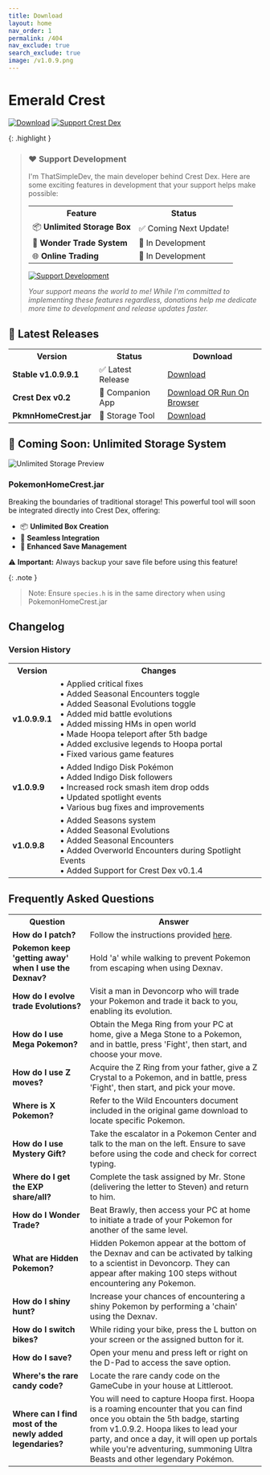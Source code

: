 ```yaml
---
title: Download
layout: home
nav_order: 1
permalink: /404
nav_exclude: true
search_exclude: true
image: /v1.0.9.png
---
```


<h1>Emerald Crest</h1>

<p>
<a href="https://thatsimpledev.itch.io/emerald-crest/purchase"><img src="https://img.shields.io/badge/Download-Latest%20Version-red?style=for-the-badge" alt="Download"></a>
<a href="https://thatsimpledev.itch.io/crest-dex/donate"><img src="https://img.shields.io/badge/Support%20Crest%20Dex-Donate%20%E2%9D%A4-lightblue?style=for-the-badge" alt="Support Crest Dex"></a>
</p>

{: .highlight }
<blockquote>
<h3>❤️ Support Development</h3>
<p>I'm ThatSimpleDev, the main developer behind Crest Dex. Here are some exciting features in development that your support helps make possible:</p>

<table>
  <tr>
    <th>Feature</th>
    <th>Status</th>
  </tr>
  <tr>
    <td>📦 <strong>Unlimited Storage Box</strong></td>
    <td>✅ Coming Next Update!</td>
  </tr>
  <tr>
    <td>🔄 <strong>Wonder Trade System</strong></td>
    <td>🚧 In Development</td>
  </tr>
  <tr>
    <td>🌐 <strong>Online Trading</strong></td>
    <td>🚧 In Development</td>
  </tr>
</table>

<p><a href="https://thatsimpledev.itch.io/crest-dex/donate"><img src="https://img.shields.io/badge/Support%20Development-Donate%20%E2%9D%A4-lightgreen?style=for-the-badge" alt="Support Development"></a></p>

<p><em>Your support means the world to me! While I'm committed to implementing these features regardless, donations help me dedicate more time to development and release updates faster.</em></p>
</blockquote>

## 🎯 Latest Releases

<table>
  <tr>
    <th>Version</th>
    <th>Status</th>
    <th>Download</th>
  </tr>
  <tr>
    <td><strong>Stable v1.0.9.9.1</strong></td>
    <td>✅ Latest Release</td>
    <td><a href="https://thatsimpledev.itch.io/emerald-crest/purchase">Download</a></td>
  </tr>
  <tr>
    <td><strong>Crest Dex v0.2</strong></td>
    <td>🚀 Companion App</td>
    <td><a href="https://thatsimpledev.itch.io/crest-dex">Download OR Run On Browser</a></td>
  </tr>
  <tr>
    <td><strong>PkmnHomeCrest.jar</strong></td>
    <td>🎁 Storage Tool</td>
    <td><a href="https://thatsimpledev.itch.io/crest-dex">Download</a></td>
  </tr>
</table>

<h2>🎁 Coming Soon: Unlimited Storage System</h2>

<img src="https://img.itch.zone/aW1nLzE4NDU0Njk2LnBuZw==/original/9IfgMB.png" alt="Unlimited Storage Preview">

<h3>PokemonHomeCrest.jar</h3>
<p>Breaking the boundaries of traditional storage! This powerful tool will soon be integrated directly into Crest Dex, offering:</p>

<ul>
  <li>📦 <strong>Unlimited Box Creation</strong></li>
  <li>🔄 <strong>Seamless Integration</strong></li>
  <li>💾 <strong>Enhanced Save Management</strong></li>
</ul>

<p>⚠️ <strong>Important:</strong> Always backup your save file before using this feature!</p>

{: .note }
> Note: Ensure <code>species.h</code> is in the same directory when using PokemonHomeCrest.jar

<h2>Changelog</h2>

<h3>Version History</h3>
<table>
  <tr>
    <th>Version</th>
    <th>Changes</th>
  </tr>
  <tr>
    <td><strong>v1.0.9.9.1</strong></td>
    <td>
      • Applied critical fixes<br>
      • Added Seasonal Encounters toggle<br>
      • Added Seasonal Evolutions toggle<br>
      • Added mid battle evolutions<br>
      • Added missing HMs in open world<br>
      • Made Hoopa teleport after 5th badge<br>
      • Added exclusive legends to Hoopa portal<br>
      • Fixed various game features
    </td>
  </tr>
  <tr>
    <td><strong>v1.0.9.9</strong></td>
    <td>
      • Added Indigo Disk Pokémon<br>
      • Added Indigo Disk followers<br>
      • Increased rock smash item drop odds<br>
      • Updated spotlight events<br>
      • Various bug fixes and improvements
    </td>
  </tr>
  <tr>
    <td><strong>v1.0.9.8</strong></td>
    <td>
      • Added Seasons system<br>
      • Added Seasonal Evolutions<br>
      • Added Seasonal Encounters<br>
      • Added Overworld Encounters during Spotlight Events<br>
      • Added Support for Crest Dex v0.1.4
    </td>
  </tr>
</table>

<h2>Frequently Asked Questions</h2>

<table>
  <tr>
    <th>Question</th>
    <th>Answer</th>
  </tr>
  <tr>
    <td><strong>How do I patch?</strong></td>
    <td>Follow the instructions provided <a href="https://romhackstudios.github.io/pages/howtopatch.html">here</a>.</td>
  </tr>
  <tr>
    <td><strong>Pokemon keep 'getting away' when I use the Dexnav?</strong></td>
    <td>Hold 'a' while walking to prevent Pokemon from escaping when using Dexnav.</td>
  </tr>
  <tr>
    <td><strong>How do I evolve trade Evolutions?</strong></td>
    <td>Visit a man in Devoncorp who will trade your Pokemon and trade it back to you, enabling its evolution.</td>
  </tr>
  <tr>
    <td><strong>How do I use Mega Pokemon?</strong></td>
    <td>Obtain the Mega Ring from your PC at home, give a Mega Stone to a Pokemon, and in battle, press 'Fight', then start, and choose your move.</td>
  </tr>
  <tr>
    <td><strong>How do I use Z moves?</strong></td>
    <td>Acquire the Z Ring from your father, give a Z Crystal to a Pokemon, and in battle, press 'Fight', then start, and pick your move.</td>
  </tr>
  <tr>
    <td><strong>Where is X Pokemon?</strong></td>
    <td>Refer to the Wild Encounters document included in the original game download to locate specific Pokemon.</td>
  </tr>
  <tr>
    <td><strong>How do I use Mystery Gift?</strong></td>
    <td>Take the escalator in a Pokemon Center and talk to the man on the left. Ensure to save before using the code and check for correct typing.</td>
  </tr>
  <tr>
    <td><strong>Where do I get the EXP share/all?</strong></td>
    <td>Complete the task assigned by Mr. Stone (delivering the letter to Steven) and return to him.</td>
  </tr>
  <tr>
    <td><strong>How do I Wonder Trade?</strong></td>
    <td>Beat Brawly, then access your PC at home to initiate a trade of your Pokemon for another of the same level.</td>
  </tr>
  <tr>
    <td><strong>What are Hidden Pokemon?</strong></td>
    <td>Hidden Pokemon appear at the bottom of the Dexnav and can be activated by talking to a scientist in Devoncorp. They can appear after making 100 steps without encountering any Pokemon.</td>
  </tr>
  <tr>
    <td><strong>How do I shiny hunt?</strong></td>
    <td>Increase your chances of encountering a shiny Pokemon by performing a 'chain' using the Dexnav.</td>
  </tr>
  <tr>
    <td><strong>How do I switch bikes?</strong></td>
    <td>While riding your bike, press the L button on your screen or the assigned button for it.</td>
  </tr>
  <tr>
    <td><strong>How do I save?</strong></td>
    <td>Open your menu and press left or right on the D-Pad to access the save option.</td>
  </tr>
  <tr>
    <td><strong>Where's the rare candy code?</strong></td>
    <td>Locate the rare candy code on the GameCube in your house at Littleroot.</td>
  </tr>
  <tr>
    <td><strong>Where can I find most of the newly added legendaries?</strong></td>
    <td>You will need to capture Hoopa first. Hoopa is a roaming encounter that you can find once you obtain the 5th badge, starting from v1.0.9.2. Hoopa likes to lead your party, and once a day, it will open up portals while you're adventuring, summoning Ultra Beasts and other legendary Pokémon.</td>
  </tr>
</table>
